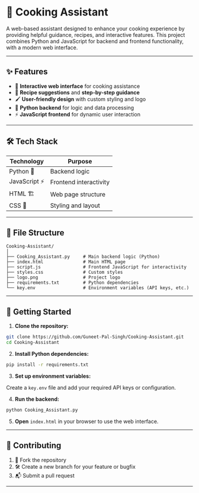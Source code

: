 
# 🍳 Cooking Assistant

A web-based assistant designed to enhance your cooking experience by providing helpful guidance, recipes, and interactive features. This project combines Python and JavaScript for backend and frontend functionality, with a modern web interface.


---

## ✨ Features

- 🥗 **Interactive web interface** for cooking assistance  
- 📖 **Recipe suggestions** and **step-by-step guidance**  
- 🖌️ **User-friendly design** with custom styling and logo  
- 🐍 **Python backend** for logic and data processing  
- ⚡ **JavaScript frontend** for dynamic user interaction  

---

## 🛠️ Tech Stack

| Technology | Purpose               |
|------------|------------------------|
| Python 🐍   | Backend logic          |
| JavaScript ⚡ | Frontend interactivity |
| HTML 🏗️     | Web page structure     |
| CSS 🎨      | Styling and layout     |

---

## 📁 File Structure

```
Cooking-Assistant/
│
├── Cooking_Assistant.py     # Main backend logic (Python)
├── index.html               # Main HTML page
├── script.js                # Frontend JavaScript for interactivity
├── styles.css               # Custom styles
├── logo.png                 # Project logo
├── requirements.txt         # Python dependencies
└── key.env                  # Environment variables (API keys, etc.)
```

---

## 🚀 Getting Started

1. **Clone the repository:**
```bash
git clone https://github.com/Guneet-Pal-Singh/Cooking-Assistant.git
cd Cooking-Assistant
```

2. **Install Python dependencies:**
```bash
pip install -r requirements.txt
```

3. **Set up environment variables:**

Create a `key.env` file and add your required API keys or configuration.

4. **Run the backend:**
```bash
python Cooking_Assistant.py
```

5. **Open** `index.html` in your browser to use the web interface.

---


## 🤝 Contributing

1. 🍴 Fork the repository  
2. 🛠️ Create a new branch for your feature or bugfix  
3. 📬 Submit a pull request  

---


